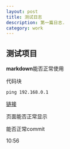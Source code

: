 ```yaml
---
layout: post
title: 测试日志
description: 第一篇日志.
category: work
---
```



## 测试项目
**markdown**能否正常使用

代码块
```
ping 192.168.0.1
```
[链接](https://chuanheyuanyuan.github.io)

页面能否正常显示

能否正常commit

10:56


	



